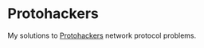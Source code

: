 # Protohackers

My solutions to [Protohackers](https://protohackers.com/problems) network protocol problems.
